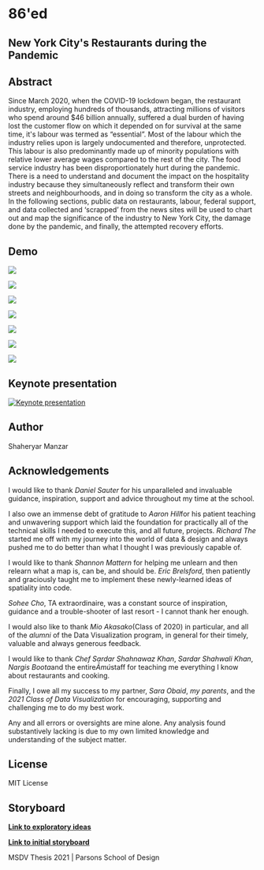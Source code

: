 # 86'ed

## New York City's Restaurants during the Pandemic

## Abstract

Since March 2020, when the COVID-19 lockdown began, the restaurant industry, employing hundreds of thousands, attracting millions of visitors who spend around $46 billion annually, suffered a dual burden of having lost the customer flow on which it depended on for survival at the same time, it's labour was termed as “essential”. Most of the labour which the industry relies upon is largely undocumented and therefore, unprotected. This labour is also predominantly made up of minority populations with relative lower average wages compared to the rest of the city. The food service industry has been disproportionately hurt during the pandemic. There is a need to understand and document the impact on the hospitality industry because they simultaneously reflect and transform their own streets and neighbourhoods, and in doing so transform the city as a whole. In the following sections, public data on restaurants, labour, federal support, and data collected and ‘scrapped’ from the news sites will be used to chart out and map the significance of the industry to New York City, the damage done by the pandemic, and finally, the attempted recovery efforts.

## Demo

![](preview.png)

![](3.png)

![](2.png)

![](4.png)

![](5.png)

![](6.png)

![](7.png)

## Keynote presentation

[![Keynote presentation](preview.png)](https://vimeo.com/545201647#t=1515s)

## Author

Shaheryar Manzar

## Acknowledgements

I would like to thank _Daniel Sauter_ for his unparalleled and invaluable guidance, inspiration, support and advice throughout my time at the school.

I also owe an immense debt of gratitude to *Aaron Hill*for his patient teaching and unwavering support which laid the foundation for practically all of the technical skills I needed to execute this, and all future, projects. _Richard The_ started me off with my journey into the world of data & design and always pushed me to do better than what I thought I was previously capable of.

I would like to thank _Shannon Mattern_ for helping me unlearn and then relearn what a map is, can be, and should be. _Eric Brelsford_, then patiently and graciously taught me to implement these newly-learned ideas of spatiality into code.

_Sohee Cho_, TA extraordinaire, was a constant source of inspiration, guidance and a trouble-shooter of last resort - I cannot thank her enough.

I would also like to thank _Mio Akasako_(Class of 2020) in particular, and all of the _alumni_ of the Data Visualization program, in general for their timely, valuable and always generous feedback.

I would like to thank _Chef Sardar Shahnawaz Khan_, _Sardar Shahwali Khan_, *Nargis Boota*and the entire*Āmú*staff for teaching me everything I know about restaurants and cooking.

Finally, I owe all my success to my partner, _Sara Obaid_, _my parents_, and the _2021 Class of Data Visualization_ for encouraging, supporting and challenging me to do my best work.

Any and all errors or oversights are mine alone. Any analysis found substantively lacking is due to my own limited knowledge and understanding of the subject matter.

## License

MIT License

## Storyboard

**[Link to exploratory ideas](https://github.com/shmanzar/thesis/tree/master/storyboard/thesis-storyboard.pdf)**

**[Link to initial storyboard](https://xd.adobe.com/view/96ca491b-d5d1-4d14-9655-59261a81503a-c399/)**

MSDV Thesis 2021 | Parsons School of Design
